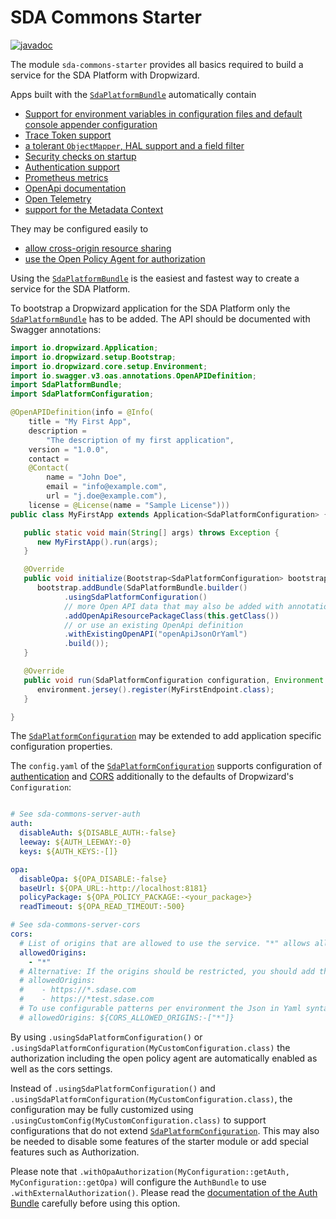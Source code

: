 # SDA Commons Starter

[![javadoc](https://javadoc.io/badge2/org.sdase.commons/sda-commons-starter/javadoc.svg)](https://javadoc.io/doc/org.sdase.commons/sda-commons-starter)

The module `sda-commons-starter` provides all basics required to build a service for the SDA Platform with
Dropwizard.

Apps built with the [`SdaPlatformBundle`](https://github.com/SDA-SE/sda-dropwizard-commons/tree/master/sda-commons-starter/src/main/java/org/sdase/commons/starter/SdaPlatformBundle.java)
automatically contain

- [Support for environment variables in configuration files and default console appender configuration](./server-dropwizard.md)
- [Trace Token support](./server-trace.md)
- [a tolerant `ObjectMapper`, HAL support and a field filter](./server-jackson.md)
- [Security checks on startup](./server-security.md)
- [Authentication support](./server-auth.md)
- [Prometheus metrics](./server-prometheus.md)
- [OpenApi documentation](./server-open-api.md)
- [Open Telemetry](./server-opentelemetry.md)
- [support for the Metadata Context](./server-dropwizard.md#metadatacontextbundle)

They may be configured easily to

- [allow cross-origin resource sharing](./server-cors.md)
- [use the Open Policy Agent for authorization](./server-auth.md)

Using the [`SdaPlatformBundle`](https://github.com/SDA-SE/sda-dropwizard-commons/tree/master/sda-commons-starter/src/main/java/org/sdase/commons/starter/SdaPlatformBundle.java) is the easiest
and fastest way to create a service for the SDA Platform.

To bootstrap a Dropwizard application for the SDA Platform only the 
[`SdaPlatformBundle`](https://github.com/SDA-SE/sda-dropwizard-commons/tree/master/sda-commons-starter/src/main/java/org/sdase/commons/starter/SdaPlatformBundle.java) has to be added. The 
API should be documented with Swagger annotations: 

```java
import io.dropwizard.Application;
import io.dropwizard.setup.Bootstrap;
import io.dropwizard.core.setup.Environment;
import io.swagger.v3.oas.annotations.OpenAPIDefinition;
import SdaPlatformBundle;
import SdaPlatformConfiguration;

@OpenAPIDefinition(info = @Info(
    title = "My First App",
    description =
        "The description of my first application",
    version = "1.0.0",
    contact =
    @Contact(
        name = "John Doe",
        email = "info@example.com",
        url = "j.doe@example.com"),
    license = @License(name = "Sample License")))
public class MyFirstApp extends Application<SdaPlatformConfiguration> {

   public static void main(String[] args) throws Exception {
      new MyFirstApp().run(args);
   }

   @Override
   public void initialize(Bootstrap<SdaPlatformConfiguration> bootstrap) {
      bootstrap.addBundle(SdaPlatformBundle.builder()
            .usingSdaPlatformConfiguration()
            // more Open API data that may also be added with annotations
            .addOpenApiResourcePackageClass(this.getClass())
            // or use an existing OpenApi definition
            .withExistingOpenAPI("openApiJsonOrYaml")
            .build());
   }

   @Override
   public void run(SdaPlatformConfiguration configuration, Environment environment) {
      environment.jersey().register(MyFirstEndpoint.class);
   }

}
```

The [`SdaPlatformConfiguration`](https://github.com/SDA-SE/sda-dropwizard-commons/tree/master/sda-commons-starter/src/main/java/org/sdase/commons/starter/SdaPlatformConfiguration.java) may be
extended to add application specific configuration properties.

The `config.yaml` of the 
[`SdaPlatformConfiguration`](https://github.com/SDA-SE/sda-dropwizard-commons/tree/master/sda-commons-starter/src/main/java/org/sdase/commons/starter/SdaPlatformConfiguration.java) supports
configuration of [authentication](./server-auth.md) and [CORS](./server-cors.md)
additionally to the defaults of Dropwizard's `Configuration`:

```yaml

# See sda-commons-server-auth
auth:
  disableAuth: ${DISABLE_AUTH:-false}
  leeway: ${AUTH_LEEWAY:-0}
  keys: ${AUTH_KEYS:-[]}

opa:
  disableOpa: ${OPA_DISABLE:-false}
  baseUrl: ${OPA_URL:-http://localhost:8181}
  policyPackage: ${OPA_POLICY_PACKAGE:-<your_package>}
  readTimeout: ${OPA_READ_TIMEOUT:-500}

# See sda-commons-server-cors
cors:
  # List of origins that are allowed to use the service. "*" allows all origins
  allowedOrigins:
    - "*"
  # Alternative: If the origins should be restricted, you should add the pattern
  # allowedOrigins:
  #    - https://*.sdase.com
  #    - https://*test.sdase.com
  # To use configurable patterns per environment the Json in Yaml syntax may be used with an environment placeholder:
  # allowedOrigins: ${CORS_ALLOWED_ORIGINS:-["*"]}
```

By using `.usingSdaPlatformConfiguration()` or `.usingSdaPlatformConfiguration(MyCustomConfiguration.class)` 
the authorization including the open policy agent are automatically enabled as well as the cors settings. 

Instead of `.usingSdaPlatformConfiguration()` and `.usingSdaPlatformConfiguration(MyCustomConfiguration.class)`, the configuration may be fully customized using 
`.usingCustomConfig(MyCustomConfiguration.class)` to support configurations that do not extend 
[`SdaPlatformConfiguration`](https://github.com/SDA-SE/sda-dropwizard-commons/tree/master/sda-commons-starter/src/main/java/org/sdase/commons/starter/SdaPlatformConfiguration.java). This may 
also be needed to disable some features of the starter module or add special features such as
Authorization.

Please note that `.withOpaAuthorization(MyConfiguration::getAuth, MyConfiguration::getOpa)`
will configure the `AuthBundle` to use `.withExternalAuthorization()`. Please read the 
[documentation of the Auth Bundle](./server-auth.md) carefully before
using this option.
